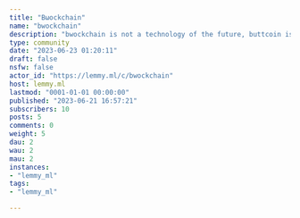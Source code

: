 ```yaml
---
title: "Bωockchain" 
name: "bwockchain"
description: "bwockchain is not a technology of the future, buttcoin is a scam.All lemmy.ml instance rules work here."
type: community
date: "2023-06-23 01:20:11"
draft: false
nsfw: false
actor_id: "https://lemmy.ml/c/bwockchain"
host: lemmy.ml
lastmod: "0001-01-01 00:00:00"
published: "2023-06-21 16:57:21"
subscribers: 10
posts: 5
comments: 0
weight: 5
dau: 2
wau: 2
mau: 2
instances:
- "lemmy_ml"
tags: 
- "lemmy_ml"

---
```

